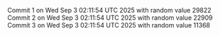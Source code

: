 Commit 1 on Wed Sep  3 02:11:54 UTC 2025 with random value 29822
Commit 2 on Wed Sep  3 02:11:54 UTC 2025 with random value 22909
Commit 3 on Wed Sep  3 02:11:54 UTC 2025 with random value 11368
